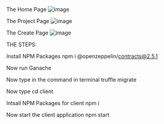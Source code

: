 The Home Page
![image](https://github.com/Hemal-Sinha/FundRise/assets/92432757/3bd339eb-472f-4218-b7ab-713d55221493)

The Project Page
![image](https://github.com/Hemal-Sinha/FundRise/assets/92432757/429e3e59-3158-4854-9835-dd9ea835acdb)

The Create Page
![image](https://github.com/Hemal-Sinha/FundRise/assets/92432757/5e0c2d0e-8611-4dba-b531-bf7237868987)
















THE STEPS:

Install NPM Packages
npm i @openzeppelin/contracts@2.5.1

Now run Ganache

Now type in the command in terminal
truffle migrate

Now type
cd client

Intsall NPM Packages for client
npm i

Now start the client application
npm start
